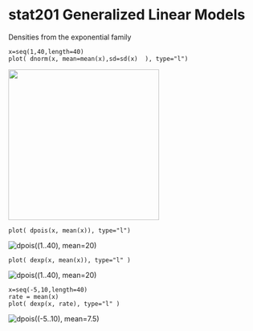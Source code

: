 # stat201 Generalized Linear Models

Densities from the exponential family
```
x=seq(1,40,length=40)
plot( dnorm(x, mean=mean(x),sd=sd(x)  ), type="l")
```
<img src="../../blob/main/images/normal_density.png" width="300" height="300">

```
plot( dpois(x, mean(x)), type="l")
```
![dpois((1..40), mean=20)](../../blob/main/images/poisson_density.png)

```
plot( dexp(x, mean(x)), type="l" )
```
![dpois((1..40), mean=20)](../../blob/main/images/exponential_density_20.png)

```
x=seq(-5,10,length=40)
rate = mean(x)
plot( dexp(x, rate), type="l" )
```
![dpois((-5..10), mean=7.5)](../../blob/main/images/exponential_density_7.png)
